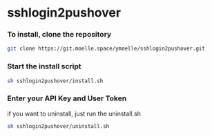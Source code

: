 # sshlogin2pushover
### To install, clone the repository
```bash
git clone https://git.moelle.space/ymoelle/sshlogin2pushover.git
```
### Start the install script
```bash
sh sshlogin2pushover/install.sh
```
### Enter your API Key and User Token

if you want to uninstall, just run the uninstall.sh
```bash
sh sshlogin2pushover/uninstall.sh
```